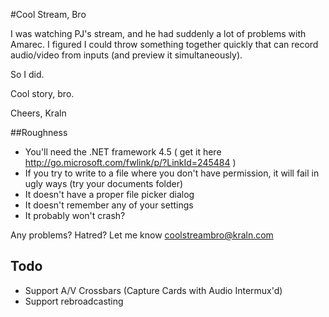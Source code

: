 #Cool Stream, Bro

I was watching PJ's stream, and he had suddenly a lot of problems with Amarec.
I figured I could throw something together quickly that can record audio/video from inputs (and preview it simultaneously).

So I did.

Cool story, bro. 

Cheers,
Kraln

##Roughness

* You'll need the .NET framework 4.5 ( get it here http://go.microsoft.com/fwlink/p/?LinkId=245484 )
* If you try to write to a file where you don't have permission, it will fail in ugly ways (try your documents folder)
* It doesn't have a proper file picker dialog
* It doesn't remember any of your settings
* It probably won't crash? 

Any problems? Hatred? Let me know coolstreambro@kraln.com

## Todo
 * Support A/V Crossbars (Capture Cards with Audio Intermux'd)
 * Support rebroadcasting
